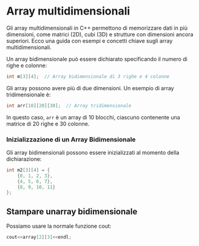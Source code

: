 # Array multidimensionali
Gli array multidimensionali in C++ permettono di memorizzare dati in più dimensioni, come matrici (2D), cubi (3D) e strutture con dimensioni ancora superiori. Ecco una guida con esempi e concetti chiave sugli array multidimensionali.

Un array bidimensionale può essere dichiarato specificando il numero di righe e colonne:
```cpp
int m[3][4];  // Array bidimensionale di 3 righe e 4 colonne
```
Gli array possono avere più di due dimensioni. Un esempio di array tridimensionale è:
```cpp
int arr[10][20][30];  // Array tridimensionale
```
In questo caso, `arr` è un array di 10 blocchi, ciascuno contenente una matrice di 20 righe e 30 colonne.

### Inizializzazione di un Array Bidimensionale
Gli array bidimensionali possono essere inizializzati al momento della dichiarazione:
```cpp
int m2[3][4] = {
    {0, 1, 2, 3},
    {4, 5, 6, 7},
    {8, 9, 10, 11}
};
```
## Stampare unarray bidimensionale 
Possiamo usare la normale funzione cout:
```cpp
cout<<array[2][3]<<endl;
```
